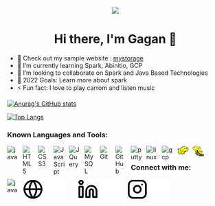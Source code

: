 <p align="center">
  <img src="https://user-images.githubusercontent.com/36810167/168218601-64ba2ffc-e108-4de9-b5c1-ed5e162ec74d.jpg">
</p>
<h1 align="center"> Hi there, I'm Gagan 👋 </h1>

- 🔭 Check out my sample website : <a href="https://mystorage.netlify.app/">mystorage</a>
- 🌱 I’m currently learning Spark, Abinitio, GCP
- 💞️ I’m looking to collaborate on Spark and Java Based Technologies
- 🥅 2022 Goals: Learn more about spark
- ⚡ Fun fact: I love to play carrom and listen music<br/>
<!-- - 😻 Check out the NFT collection I created: [CodeCats](https://opensea.io/collection/codecats?search[sortAscending]=true&search[sortBy]=PRICE&search[toggles][0]=BUY_NOW) -->

[![Anurag's GitHub stats](https://github-readme-stats.vercel.app/api?username=gagan-deep-s)](https://github.com/gagan-deep-s)

[![Top Langs](https://github-readme-stats.vercel.app/api/top-langs/?username=gagan-deep-s&layout=compact)](https://github.com/gagan-deep-s)

<!---
gagan-deep-s/gagan-deep-s is a ✨ special ✨ repository because its `README.md` (this file) appears on your GitHub profile.
You can click the Preview link to take a look at your changes.
--->

### Known Languages and Tools:

<img align="left" alt="java" width="26px" src="https://cdn.jsdelivr.net/gh/devicons/devicon/icons/java/java-original.svg" style="padding-right:10px;" />
<img align="left" alt="HTML5" width="26px" src="https://cdn.jsdelivr.net/gh/devicons/devicon/icons/html5/html5-original.svg" style="padding-right:10px;" />
<img align="left" alt="CSS3" width="26px" src="https://cdn.jsdelivr.net/gh/devicons/devicon/icons/css3/css3-original.svg" style="padding-right:10px;" />
<img align="left" alt="JavaScript" width="26px" src="https://cdn.jsdelivr.net/gh/devicons/devicon/icons/javascript/javascript-original.svg" style="padding-right:10px;" />
<img align="left" alt="JQuery" width="26px" src="https://cdn.jsdelivr.net/gh/devicons/devicon/icons/jquery/jquery-original.svg" style="padding-right:10px;" />
<img align="left" alt="MySQL" width="26px" src="https://cdn.jsdelivr.net/gh/devicons/devicon/icons/mysql/mysql-original.svg" style="padding-right:10px;" />
<img align="left" alt="Git" width="26px" src="https://cdn.jsdelivr.net/gh/devicons/devicon/icons/git/git-original.svg" style="padding-right:10px;" />
<img align="left" alt="GitHub" width="26px" src="https://user-images.githubusercontent.com/3369400/139448065-39a229ba-4b06-434b-bc67-616e2ed80c8f.png" style="padding-right:10px;" />
<img align="left" alt="putty" width="26px" src="https://cdn.jsdelivr.net/gh/devicons/devicon/icons/putty/putty-original.svg" style="padding-right:10px;" />
<img align="left" alt="linux" width="26px" src="https://cdn.jsdelivr.net/gh/devicons/devicon/icons/linux/linux-original.svg" style="padding-right:10px;" />
<img align="left" alt="gcp" width="26px" src="https://cdn.jsdelivr.net/gh/devicons/devicon/icons/googlecloud/googlecloud-original.svg" style="padding-right:10px;" />
<img align="left" alt="hadoop" width="26px" src="./image/hadoop.svg" style="padding-right:10px;" />
<img align="left" alt="hive" width="26px" src="./image/Apache_Hive_logo.svg" style="padding-right:10px;" />

<br/>

### Connect with me:

[![website](./image/globe-light.svg)](https://mystorage.netlify.app#gh-light-mode-only)
[![website](./image/globe-dark.svg)](https://mystorage.netlify.app/#gh-dark-mode-only)
&nbsp;&nbsp;
<a href="mailto:gaganr0000@gmail.com"> <img align="left" alt="java" width="26px" src="https://icongr.am/entypo/email.svg?size=128&color=currentColor" style="padding-right:10px;" /></a>
&nbsp;&nbsp;
[![website](./image/linkedin-light.svg)](https://linkedin.com/in/gagan_deep023#gh-light-mode-only)
[![website](./image/linkedin-dark.svg)](https://linkedin.com/in/gagan_deep023#gh-dark-mode-only)
&nbsp;&nbsp;
[![website](./image/instagram-light.svg)](https://instagram.com/gagan-deep-s#gh-light-mode-only)
[![website](./image/instagram-dark.svg)](https://instagram.com/gagan-deep-s#gh-dark-mode-only)




